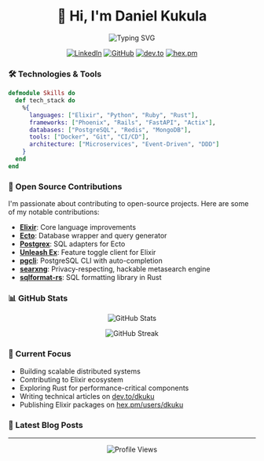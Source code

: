 <h1 align="center">👋 Hi, I'm Daniel Kukula</h1>

<p align="center">
  <img src="https://readme-typing-svg.herokuapp.com?font=Fira+Code&pause=1000&color=2EA043&center=true&vCenter=true&width=435&lines=Python+%7C+Rust+%7C+Elixir+Developer;Open+Source+Contributor;Building+Reliable+Systems" alt="Typing SVG" />
</p>

<p align="center">
  <a href="https://www.linkedin.com/in/danielkukula"><img src="https://img.shields.io/badge/-Daniel_Kukula-blue?style=flat-square&logo=Linkedin&logoColor=white" alt="LinkedIn"></a>
  <a href="https://github.com/dkuku"><img src="https://img.shields.io/github/followers/dkuku?label=follow&style=social" alt="GitHub"></a>
  <a href="https://dev.to/dkuku"><img src="https://img.shields.io/badge/dev.to-dkuku-black?style=flat-square&logo=dev.to" alt="dev.to"></a>
  <a href="https://hex.pm/users/dkuku"><img src="https://img.shields.io/badge/hex.pm-dkuku-orange?style=flat-square&logo=hex" alt="hex.pm"></a>
</p>

### 🛠️ Technologies & Tools

```elixir
defmodule Skills do
  def tech_stack do
    %{
      languages: ["Elixir", "Python", "Ruby", "Rust"],
      frameworks: ["Phoenix", "Rails", "FastAPI", "Actix"],
      databases: ["PostgreSQL", "Redis", "MongoDB"],
      tools: ["Docker", "Git", "CI/CD"],
      architecture: ["Microservices", "Event-Driven", "DDD"]
    }
  end
end
```

### 🌟 Open Source Contributions

I'm passionate about contributing to open-source projects. Here are some of my notable contributions:

- [**Elixir**](https://github.com/elixir-lang/elixir/pulls?q=is%3Apr+author%3Adkuku): Core language improvements
- [**Ecto**](https://github.com/elixir-ecto/ecto/pulls?q=is%3Apr+author%3Adkuku): Database wrapper and query generator
- [**Postgrex**](https://github.com/elixir-ecto/postgrex/pulls?q=is%3Apr+author%3Adkuku): SQL adapters for Ecto
- [**Unleash Ex**](https://gitlab.com/afontaine/unleash_ex/): Feature toggle client for Elixir
- [**pgcli**](https://github.com/dbcli/pgcli): PostgreSQL CLI with auto-completion
- [**searxng**](https://github.com/searxng/searxng/pulls?q=is%3Apr+author%3Adkuku): Privacy-respecting, hackable metasearch engine
- [**sqlformat-rs**](https://github.com/shssoichiro/sqlformat-rs/pulls?q=is%3Apr+author%3Adkuku): SQL formatting library in Rust

### 📊 GitHub Stats

<p align="center">
  <img src="https://github-readme-stats.vercel.app/api?username=dkuku&show_icons=true&theme=github_dark" alt="GitHub Stats" />
</p>

<p align="center">
  <img src="https://github-readme-streak-stats.herokuapp.com/?user=dkuku&theme=github-dark" alt="GitHub Streak" />
</p>

### 🌱 Current Focus

- Building scalable distributed systems
- Contributing to Elixir ecosystem
- Exploring Rust for performance-critical components
- Writing technical articles on [dev.to/dkuku](https://dev.to/dkuku)
- Publishing Elixir packages on [hex.pm/users/dkuku](https://hex.pm/users/dkuku)

### 📝 Latest Blog Posts
<!-- BLOG-POST-LIST:START -->
<!-- This section can be automated with GitHub Actions to fetch your latest dev.to posts -->
<!-- BLOG-POST-LIST:END -->

---

<p align="center">
  <img src="https://komarev.com/ghpvc/?username=dkuku&color=green" alt="Profile Views" />
</p>
